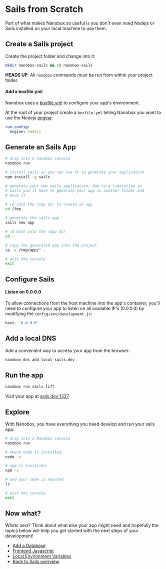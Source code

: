 # Sails from Scratch
Part of what makes Nanobox so useful is you don't even need Nodejs or Sails installed on your local machine to use them.

## Create a Sails project
Create the project folder and change into it:

```bash
mkdir nanobox-sails && cd nanobox-sails
```

**HEADS UP**: All `nanobox` commands *must* be run from within your project folder.

#### Add a boxfile.yml
Nanobox uses a <a href="https://docs.nanobox.io/boxfile/" target="\_blank">boxfile.yml</a> to configure your app's environment.

At the root of your project create a `boxfile.yml` telling Nanobox you want to use the Nodejs <a href="https://docs.nanobox.io/engines/" target="\_blank">engine</a>:

```yaml
run.config:
  engine: nodejs
```

## Generate an Sails App

```bash
# drop into a nanobox console
nanobox run

# install sails so you can use it to generate your application
npm install -g sails

# generate your new sails application; due to a limitation in
# sails you'll have to generate your app in another folder and
# move it

# cd into the /tmp dir to create an app
cd /tmp

# generate the sails app
sails new app

# cd back into the /app dir
cd -

# copy the generated app into the project
cp -a /tmp/app/* .

# exit the console
exit
```

## Configure Sails

#### Listen on 0.0.0.0
To allow connections from the host machine into the app's container, you'll need to configure your app to listen on all available IP's (0.0.0.0) by modifying the `config/env/development.js`:

```javascript
host: '0.0.0.0'
```

## Add a local DNS
Add a convenient way to access your app from the browser:

```bash
nanobox dns add local sails.dev
```

## Run the app

```bash
nanobox run sails lift
```

Visit your app at <a href="http://sails.dev:1337" target="\_blank">sails.dev:1337</a>

## Explore
With Nanobox, you have everything you need develop and run your sails app:

```bash
# drop into a Nanobox console
nanobox run

# where node is installed,
node -v

# npm is installed,
npm -v

# and your code is mounted
ls

# exit the console
exit
```

## Now what?
Whats next? Think about what else your app might need and hopefully the topics below will help you get started with the next steps of your development!

* [Add a Database](/nodejs/sails/add-a-database)
* [Frontend Javascript](/nodejs/sails/frontend-javascript)
* [Local Environment Variables](/nodejs/sails/local-evars)
* [Back to Sails overview](/nodejs/sails)
